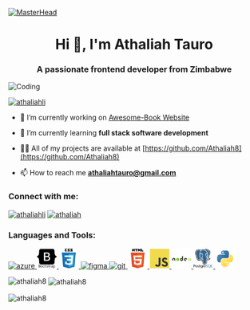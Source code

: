 [![MasterHead](https://www.kilburnstrode.com/KilburnStrode/media/KilburnStrodeMediaLibrary/Knowledge/Banner.png?ext=.png)](https://Athaliah8.io)


<h1 align="center">Hi 👋, I'm Athaliah Tauro</h1>
<h3 align="center">A passionate frontend developer from Zimbabwe</h3>
<img align="right"  width="400" src="https://media.tenor.com/S59bPkT0pqcAAAAC/programming.gif" alt="">

<p align="left"> <img src="https://komarev.com/ghpvc/?username=athaliah8&label=Profile%20views&color=0e75b6&style=flat" alt="Coding" /> </p>

<p align="left"> <a href="https://twitter.com/athaliahli" target="blank"><img src="https://img.shields.io/twitter/follow/athaliahli?logo=twitter&style=for-the-badge" alt="athaliahli" /></a> </p>

- 🔭 I’m currently working on [Awesome-Book Website](https://github.com/SabiMantock/awesome-books)

- 🌱 I’m currently learning **full stack software development**

- 👨‍💻 All of my projects are available at [https://github.com/Athaliah8](https://github.com/Athaliah8)

- 📫 How to reach me **athaliahtauro@gmail.com**

<h3 align="left">Connect with me:</h3>
<p align="left">
<a href="https://twitter.com/athaliahli" target="blank"><img align="center" src="https://raw.githubusercontent.com/rahuldkjain/github-profile-readme-generator/master/src/images/icons/Social/twitter.svg" alt="athaliahli" height="30" width="40" /></a>
<a href="https://linkedin.com/in/athaliah" target="blank"><img align="center" src="https://raw.githubusercontent.com/rahuldkjain/github-profile-readme-generator/master/src/images/icons/Social/linked-in-alt.svg" alt="athaliah" height="30" width="40" /></a>
</p>

<h3 align="left">Languages and Tools:</h3>
<p align="left"> <a href="https://azure.microsoft.com/en-in/" target="_blank" rel="noreferrer"> <img src="https://www.vectorlogo.zone/logos/microsoft_azure/microsoft_azure-icon.svg" alt="azure" width="40" height="40"/> </a> <a href="https://getbootstrap.com" target="_blank" rel="noreferrer"> <img src="https://raw.githubusercontent.com/devicons/devicon/master/icons/bootstrap/bootstrap-plain-wordmark.svg" alt="bootstrap" width="40" height="40"/> </a> <a href="https://www.w3schools.com/css/" target="_blank" rel="noreferrer"> <img src="https://raw.githubusercontent.com/devicons/devicon/master/icons/css3/css3-original-wordmark.svg" alt="css3" width="40" height="40"/> </a> <a href="https://www.figma.com/" target="_blank" rel="noreferrer"> <img src="https://www.vectorlogo.zone/logos/figma/figma-icon.svg" alt="figma" width="40" height="40"/> </a> <a href="https://git-scm.com/" target="_blank" rel="noreferrer"> <img src="https://www.vectorlogo.zone/logos/git-scm/git-scm-icon.svg" alt="git" width="40" height="40"/> </a> <a href="https://www.w3.org/html/" target="_blank" rel="noreferrer"> <img src="https://raw.githubusercontent.com/devicons/devicon/master/icons/html5/html5-original-wordmark.svg" alt="html5" width="40" height="40"/> </a> <a href="https://developer.mozilla.org/en-US/docs/Web/JavaScript" target="_blank" rel="noreferrer"> <img src="https://raw.githubusercontent.com/devicons/devicon/master/icons/javascript/javascript-original.svg" alt="javascript" width="40" height="40"/> </a> <a href="https://nodejs.org" target="_blank" rel="noreferrer"> <img src="https://raw.githubusercontent.com/devicons/devicon/master/icons/nodejs/nodejs-original-wordmark.svg" alt="nodejs" width="40" height="40"/> </a> <a href="https://www.postgresql.org" target="_blank" rel="noreferrer"> <img src="https://raw.githubusercontent.com/devicons/devicon/master/icons/postgresql/postgresql-original-wordmark.svg" alt="postgresql" width="40" height="40"/> </a> <a href="https://www.python.org" target="_blank" rel="noreferrer"> <img src="https://raw.githubusercontent.com/devicons/devicon/master/icons/python/python-original.svg" alt="python" width="40" height="40"/> </a> </p>

<p><img align="left" src="https://github-readme-stats.vercel.app/api/top-langs?username=athaliah8&show_icons=true&locale=en&layout=compact" alt="athaliah8" /></p>

<p>&nbsp;<img align="center" src="https://github-readme-stats.vercel.app/api?username=athaliah8&show_icons=true&locale=en" alt="athaliah8" /></p>

<p><img align="center" src="https://github-readme-streak-stats.herokuapp.com/?user=athaliah8&" alt="athaliah8" /></p>
